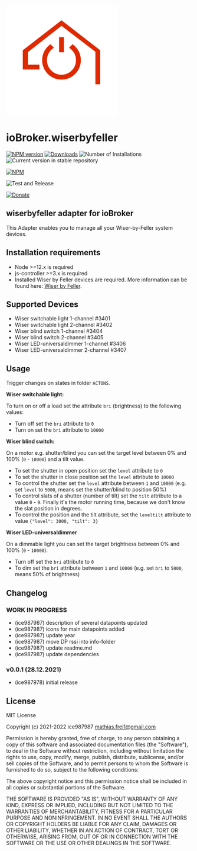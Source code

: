 ![Logo](admin/wiserbyfeller.png)
# ioBroker.wiserbyfeller

[![NPM version](https://img.shields.io/npm/v/iobroker.wiserbyfeller.svg)](https://www.npmjs.com/package/iobroker.wiserbyfeller)
[![Downloads](https://img.shields.io/npm/dm/iobroker.wiserbyfeller.svg)](https://www.npmjs.com/package/iobroker.wiserbyfeller)
![Number of Installations](https://iobroker.live/badges/wiserbyfeller-installed.svg)
![Current version in stable repository](https://img.shields.io/badge/stable-not%20published-%23264777)
<!-- ![Current version in stable repository](https://iobroker.live/badges/wiserbyfeller-stable.svg) -->
<!-- [![Dependency Status](https://img.shields.io/david/ice987987/iobroker.wiserbyfeller.svg)](https://david-dm.org/ice987987/iobroker.wiserbyfeller) -->

[![NPM](https://nodei.co/npm/iobroker.wiserbyfeller.png?downloads=true)](https://nodei.co/npm/iobroker.wiserbyfeller/)

![Test and Release](https://github.com/ice987987/ioBroker.wiserbyfeller/workflows/Test%20and%20Release/badge.svg)

[![Donate](https://img.shields.io/badge/donate-paypal-blue?style=flat)](https://paypal.me/ice987987)

## wiserbyfeller adapter for ioBroker

This Adapter enables you to manage all your Wiser-by-Feller system devices.

## Installation requirements

* Node >=12.x is required
* js-controller >=3.x is required
* Installed Wiser by Feller devices are required. More information can be found here: [Wiser by Feller](https://wiser.feller.ch/de/professionals).

## Supported Devices
* Wiser switchable light 1-channel #3401
* Wiser switchable light 2-channel #3402
* Wiser blind switch 1-channel #3404
* Wiser blind switch 2-channel #3405
* Wiser LED-universaldimmer 1-channel #3406
* Wiser LED-universaldimmer 2-channel #3407

## Usage
Trigger changes on states in folder `ACTONS`.

**Wiser switchable light:**

To turn on or off a load set the attribute `bri` (brightness) to the following values:
* Turn off set the `bri` attribute to `0`
* Turn on set the `bri` attribute to `10000`

**Wiser blind switch:**

On a motor e.g. shutter/blind you can set the target level between 0% and 100% (`0` - `10000`) and a tilt value.
* To set the shutter in open position set the `level` attribute to `0`
* To set the shutter in close position set the `level` attribute to `10000`
* To control the shutter set the `level` attribute between `1` and `10000` (e.g. set `level` to `5000`, means set the shutter/blind to position 50%)
* To control slats of a shutter (number of tilt) set the `tilt` attribute to a value `0` - `9`. Finally it's the motor running time, because we don't know the slat position in degrees.
* To control the position and the tilt attribute, set the `leveltilt` attribute to value `{"level": 3000, "tilt": 3}`

**Wiser LED-universaldimmer**

On a dimmable light you can set the target brightness between 0% and 100% (`0` - `10000`).
* Turn off set the `bri` attribute to `0`
* To dim set the `bri` attribute between `1` and `10000` (e.g. set `bri` to `5000`, means 50% of brightness)

<!-- 
**The Embedded Web Interface**
Еven without the mobile app, Wiser-by-Feller WLAN device can be set and controlled through a browser and WiFi connection of a mobile phone, tablet or PC (please make sure, that the device is not connetced to the cloud service -> see reset guideline in the manual).

Procedure:
1. Install Wiser-by-Feller WLAN device
2. After first connection to power, Wiser-by-Feller WLAN device has created an own WiFi network, with name (SSID) such as `wiser-000xxxxx`. Connect to it with your phone, tablet or PC and enter passwort, provided together with the device (sticker).
3. Type `192.168.0.1` in your browser
4. Fill in `New Registration` and press the button on the device to continue
5. Log in
6. Go to `settings` -> `Network settings` -> `Add new WLAN`
7. Enter your credentials and press button `Add WLAN`
8. Press button `Reboot Now!`
9. Log out and discconnect your phone, tablet or PC from the Wiser-by-Feller WLAN device
10. Get IP-Address of Wiser-by-Feller WLAN device in your router
11. Enter `IP-Adress` of Wiser-by-Feller WLAN device in settings of the Instance `Gateway-IP`
12. Enter `username` of Wiser-by-Feller WLAN device in settings of the Instance `username`
-->

## Changelog

### __WORK IN PROGRESS__
* (ice987987) description of several datapoints updated
* (ice987987) icons for main datapoints added
* (ice987987) update year
* (ice987987) move DP rssi into info-folder
* (ice987987) update readme.md
* (ice987987) update dependencies

### v0.0.1 (28.12.2021)
* (ice987978) initial release

## License
MIT License

Copyright (c) 2021-2022 ice987987 <mathias.frei1@gmail.com>

Permission is hereby granted, free of charge, to any person obtaining a copy
of this software and associated documentation files (the "Software"), to deal
in the Software without restriction, including without limitation the rights
to use, copy, modify, merge, publish, distribute, sublicense, and/or sell
copies of the Software, and to permit persons to whom the Software is
furnished to do so, subject to the following conditions:

The above copyright notice and this permission notice shall be included in all
copies or substantial portions of the Software.

THE SOFTWARE IS PROVIDED "AS IS", WITHOUT WARRANTY OF ANY KIND, EXPRESS OR
IMPLIED, INCLUDING BUT NOT LIMITED TO THE WARRANTIES OF MERCHANTABILITY,
FITNESS FOR A PARTICULAR PURPOSE AND NONINFRINGEMENT. IN NO EVENT SHALL THE
AUTHORS OR COPYRIGHT HOLDERS BE LIABLE FOR ANY CLAIM, DAMAGES OR OTHER
LIABILITY, WHETHER IN AN ACTION OF CONTRACT, TORT OR OTHERWISE, ARISING FROM,
OUT OF OR IN CONNECTION WITH THE SOFTWARE OR THE USE OR OTHER DEALINGS IN THE
SOFTWARE.